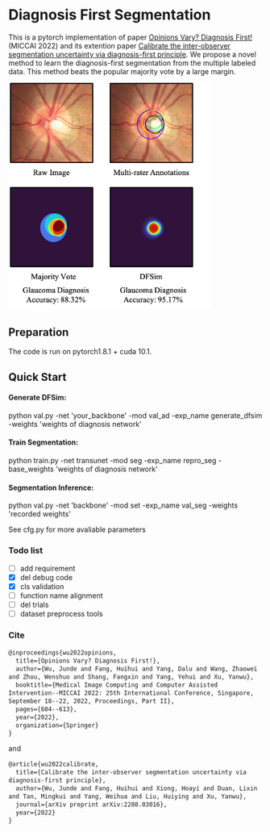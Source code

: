 # Diagnosis First Segmentation

This is a pytorch implementation of paper [Opinions Vary? Diagnosis First!](https://arxiv.org/abs/2202.06505) (MICCAI 2022) and its extention paper [Calibrate the inter-observer segmentation uncertainty via diagnosis-first principle](https://arxiv.org/abs/2208.03016). We propose a novel method to learn the diagnosis-first segmentation from the multiple labeled data. This method beats the popular majority vote by a large margin. 

<img src="https://github.com/WuJunde/DiagnosisFirst/blob/master/diagsimacc.png" alt="text" width="400"/>

## Preparation

The code is run on pytorch1.8.1 + cuda 10.1.

## Quick Start
#### Generate DFSim:

python val.py -net 'your_backbone' -mod val_ad -exp_name generate_dfsim -weights 'weights of diagnosis network'

#### Train Segmentation:

python train.py -net transunet -mod seg -exp_name repro_seg -base_weights 'weights of diagnosis network'

#### Segmentation Inference:

python val.py -net 'backbone' -mod set -exp_name val_seg -weights 'recorded weights'

See cfg.py for more avaliable parameters



### Todo list

- [ ] add requirement
- [x] del debug code
- [x] cls validation
- [ ] function name alignment
- [ ] del trials
- [ ] dataset preprocess tools

### Cite

~~~
@inproceedings{wu2022opinions,
  title={Opinions Vary? Diagnosis First!},
  author={Wu, Junde and Fang, Huihui and Yang, Dalu and Wang, Zhaowei and Zhou, Wenshuo and Shang, Fangxin and Yang, Yehui and Xu, Yanwu},
  booktitle={Medical Image Computing and Computer Assisted Intervention--MICCAI 2022: 25th International Conference, Singapore, September 18--22, 2022, Proceedings, Part II},
  pages={604--613},
  year={2022},
  organization={Springer}
}
~~~

and 

~~~
@article{wu2022calibrate,
  title={Calibrate the inter-observer segmentation uncertainty via diagnosis-first principle},
  author={Wu, Junde and Fang, Huihui and Xiong, Hoayi and Duan, Lixin and Tan, Mingkui and Yang, Weihua and Liu, Huiying and Xu, Yanwu},
  journal={arXiv preprint arXiv:2208.03016},
  year={2022}
}
~~~
